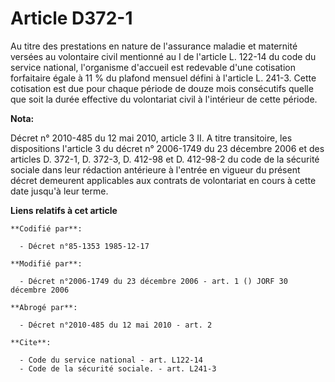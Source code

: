 # Article D372-1

Au titre des prestations en nature de l'assurance maladie et maternité versées au volontaire civil mentionné au I de
l'article L. 122-14 du code du service national, l'organisme d'accueil est redevable d'une cotisation forfaitaire égale à 11
% du plafond mensuel défini à l'article L. 241-3. Cette cotisation est due pour chaque période de douze mois consécutifs
quelle que soit la durée effective du volontariat civil à l'intérieur de cette période.

**Nota:**

Décret n° 2010-485 du 12 mai 2010, article 3 II. A titre transitoire, les dispositions l'article 3 du décret n° 2006-1749 du
23 décembre 2006 et des articles D. 372-1, D. 372-3, D. 412-98 et D. 412-98-2 du code de la sécurité sociale dans leur
rédaction antérieure à l'entrée en vigueur du présent décret demeurent applicables aux contrats de volontariat en cours à
cette date jusqu'à leur terme.

**Liens relatifs à cet article**

	**Codifié par**:

	  - Décret n°85-1353 1985-12-17

	**Modifié par**:

	  - Décret n°2006-1749 du 23 décembre 2006 - art. 1 () JORF 30 décembre 2006

	**Abrogé par**:

	  - Décret n°2010-485 du 12 mai 2010 - art. 2

	**Cite**:

	  - Code du service national - art. L122-14
	  - Code de la sécurité sociale. - art. L241-3
